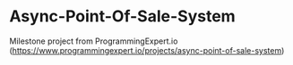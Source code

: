 # Async-Point-Of-Sale-System

Milestone project from ProgrammingExpert.io (https://www.programmingexpert.io/projects/async-point-of-sale-system)
